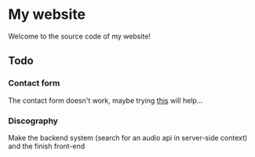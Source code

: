 # My website

Welcome to the source code of my website!

## Todo

### Contact form

The contact form doesn't work, maybe trying [this](https://github.com/sveltejs/kit/issues/942) will help...

### Discography

Make the backend system (search for an audio api in server-side context) and the finish front-end
